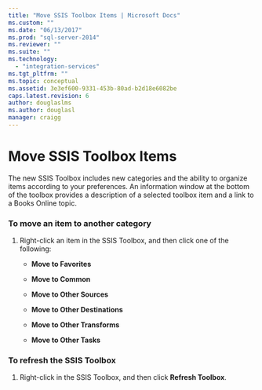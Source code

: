 ```yaml
---
title: "Move SSIS Toolbox Items | Microsoft Docs"
ms.custom: ""
ms.date: "06/13/2017"
ms.prod: "sql-server-2014"
ms.reviewer: ""
ms.suite: ""
ms.technology: 
  - "integration-services"
ms.tgt_pltfrm: ""
ms.topic: conceptual
ms.assetid: 3e3ef600-9331-453b-80ad-b2d18e6082be
caps.latest.revision: 6
author: douglaslms
ms.author: douglasl
manager: craigg
---
```

# Move SSIS Toolbox Items
  The new SSIS Toolbox includes new categories and the ability to organize items according to your preferences. An information window at the bottom of the toolbox provides a description of a selected toolbox item and a link to a Books Online topic.  
  
### To move an item to another category  
  
1.  Right-click an item in the SSIS Toolbox, and then click one of the following:  
  
    -   **Move to Favorites**  
  
    -   **Move to Common**  
  
    -   **Move to Other Sources**  
  
    -   **Move to Other Destinations**  
  
    -   **Move to Other Transforms**  
  
    -   **Move to Other Tasks**  
  
### To refresh the SSIS Toolbox  
  
1.  Right-click in the SSIS Toolbox, and then click **Refresh Toolbox**.  
  
  
